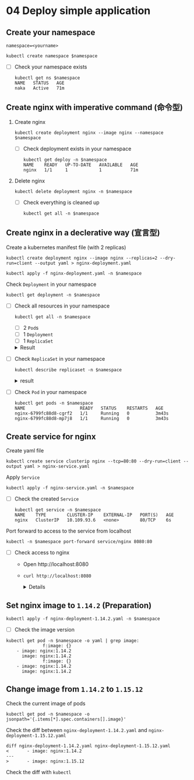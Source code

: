# 04 Deploy simple application


## Create your namespace

```
namespace=<yourname>
```

```
kubectl create namespace $namespace
```

- [ ] Check your namespace exists

    ```
    kubectl get ns $namespace
    NAME   STATUS   AGE
    naka   Active   71m
    ```

## Create nginx with imperative command (命令型)

1. Create nginx

    ```
    kubectl create deployment nginx --image nginx --namespace $namespace
    ```

    - [ ] Check deployment exists in your namespace

        ```
        kubectl get deploy -n $namespace
        NAME    READY   UP-TO-DATE   AVAILABLE   AGE
        nginx   1/1     1            1           71m
        ```

1. Delete nginx

    ```
    kubectl delete deployment nginx -n $namespace
    ```

    - [ ] Check everything is cleaned up

        ```
        kubectl get all -n $namespace
        ```

## Create nginx in a declerative way (宣言型)

Create a kubernetes manifest file (with 2 replicas)

```
kubectl create deployment nginx --image nginx --replicas=2 --dry-run=client --output yaml > nginx-deployment.yaml
```

```
kubectl apply -f nginx-deployment.yaml -n $namespace
```

Check `Deployment` in your namespace

```
kubectl get deployment -n $namespace
```

- [ ] Check all resources in your namespace

    ```
    kubectl get all -n $namespace
    ```

    - [ ] 2 `Pod`s
    - [ ] 1 `Deployment`
    - [ ] 1 `ReplicaSet`

    <details><summary>Result</summary>

        kubectl get all -n $namespace
        NAME                         READY   STATUS    RESTARTS   AGE
        pod/nginx-6799fc88d8-cgrf2   1/1     Running   0          11s
        pod/nginx-6799fc88d8-mp7j8   1/1     Running   0          11s

        NAME                    READY   UP-TO-DATE   AVAILABLE   AGE
        deployment.apps/nginx   2/2     2            2           11s

        NAME                               DESIRED   CURRENT   READY   AGE
        replicaset.apps/nginx-6799fc88d8   2         2         2       11s

    </details>

- [ ] Check `ReplicaSet` in your namespace

    ```
    kubectl describe replicaset -n $namespace
    ```

    <details><summary>result</summary>

        Name:           nginx-6799fc88d8
        Namespace:      naka
        Selector:       app=nginx,pod-template-hash=6799fc88d8
        Labels:         app=nginx
                        pod-template-hash=6799fc88d8
        Annotations:    deployment.kubernetes.io/desired-replicas: 2
                        deployment.kubernetes.io/max-replicas: 3
                        deployment.kubernetes.io/revision: 1
        Controlled By:  Deployment/nginx
        Replicas:       2 current / 2 desired
        Pods Status:    2 Running / 0 Waiting / 0 Succeeded / 0 Failed
        Pod Template:
        Labels:  app=nginx
                pod-template-hash=6799fc88d8
        Containers:
        nginx:
            Image:        nginx
            Port:         <none>
            Host Port:    <none>
            Environment:  <none>
            Mounts:       <none>
        Volumes:        <none>
        Events:
        Type    Reason            Age   From                   Message
        ----    ------            ----  ----                   -------
        Normal  SuccessfulCreate  4m    replicaset-controller  Created pod: nginx-6799fc88d8-cgrf2
        Normal  SuccessfulCreate  4m    replicaset-controller  Created pod: nginx-6799fc88d8-mp7j8

    </details>

- [ ] Check `Pod` in your namespace

    ```
    kubectl get pods -n $namespace
    NAME                     READY   STATUS    RESTARTS   AGE
    nginx-6799fc88d8-cgrf2   1/1     Running   0          3m43s
    nginx-6799fc88d8-mp7j8   1/1     Running   0          3m43s
    ```


## Create service for nginx

Create yaml file

```
kubectl create service clusterip nginx --tcp=80:80 --dry-run=client --output yaml > nginx-service.yaml
```

Apply `Service`

```
kubectl apply -f nginx-service.yaml -n $namespace
```

- [ ] Check the created `Service`

    ```
    kubectl get service -n $namespace
    NAME    TYPE        CLUSTER-IP    EXTERNAL-IP   PORT(S)   AGE
    nginx   ClusterIP   10.109.93.6   <none>        80/TCP    6s
    ```

Port forward to access to the service from localhost

```
kubectl -n $namespace port-forward service/nginx 8080:80
```

- [ ] Check access to nginx

    - Open http://localhost:8080
    - `curl http://localhost:8080`

        <details>

        ```html
        <!DOCTYPE html>
        <html>
        <head>
        <title>Welcome to nginx!</title>
        <style>
            body {
                width: 35em;
                margin: 0 auto;
                font-family: Tahoma, Verdana, Arial, sans-serif;
            }
        </style>
        </head>
        <body>
        <h1>Welcome to nginx!</h1>
        <p>If you see this page, the nginx web server is successfully installed and
        working. Further configuration is required.</p>

        <p>For online documentation and support please refer to
        <a href="http://nginx.org/">nginx.org</a>.<br/>
        Commercial support is available at
        <a href="http://nginx.com/">nginx.com</a>.</p>

        <p><em>Thank you for using nginx.</em></p>
        </body>
        </html>
        ```

        </details>

## Set nginx image to `1.14.2` (Preparation)

```
kubectl apply -f nginx-deployment-1.14.2.yaml -n $namespace
```

- [ ] Check the image version

```
kubectl get pod -n $namespace -o yaml | grep image:
              f:image: {}
    - image: nginx:1.14.2
      image: nginx:1.14.2
              f:image: {}
    - image: nginx:1.14.2
      image: nginx:1.14.2
```

## Change image from `1.14.2` to `1.15.12`

Check the current image of pods

```
kubectl get pod -n $namespace -o jsonpath='{.items[*].spec.containers[].image}'
```

Check the diff between `nginx-deployment-1.14.2.yaml` and `nginx-deployment-1.15.12.yaml`

```
diff nginx-deployment-1.14.2.yaml nginx-deployment-1.15.12.yaml
<       - image: nginx:1.14.2
---
>       - image: nginx:1.15.12
```

Check the diff with `kubectl`

```
```
